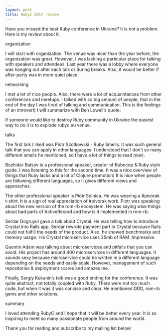 ```yaml
---
layout: post
title: RubyC 2017 review
---
```


Have you missed the best Ruby conference in Ukraine? It is not a problem. Here is my review about it.

organization

I will start with organization. The venue was nicer than the year before, the organization was great. However, I was lacking a particular place for talking with speakers and attendees. Last year there was a lobby where everyone was hanging out after each talk or during breaks. Also, it would be better if after-party was in more quiet place.

networking

I met a lot of nice people. Also, there were a lot of acquaintances from other conferences and meetups. I talked with so big amount of people, that in the end of the day I was tired of talking and communication. This is the feelings of an introvert) I will summarize with Ben Lowell’s quote:

If someone would like to destroy Ruby community in Ukraine the easiest way to do it is to explode rubyc.eu venue.

talks

The first talk I liked was Piotr Szotkowski - Ruby Smells. It was such general talk that you can apply in other languages. I understood that I don’t so many different smells he mentioned, so I have a lot of things to read now).

Bozhidar Batsov is a professional speaker, creator of Rubocop & Ruby style guide. I was listening to this for the second time. It was a nice overview of things that Ruby lacks and a lot of Clojure promotion) It is nice when people are following different languages, so it gives different views and approaches.

The other professional speaker is Piotr Solnica. He was wearing a #pivorak t-shirt. It is a sign of real appreciation of #pivorak work. Piotr was speaking about the new version of the rom-rb ecosystem. He was saying wise things about bad parts of ActiveRecord and how is it implemented in rom-rb.

Serdar Dogruyol gave a talk about Crystal. He was telling how to introduce Crystal into Rails app. Serdar rewrote payment part in Crystal because Rails could not fulfill the needs of the product. Also, he showed benchmarks and memory usage. His Crystal microservice uses 25mb of RAM. Impressive.

Quentin Adam was talking about microservices and pitfalls that you can avoid. His project has around 400 microservices in different languages. It sounds sexy because microservice could be written in a different language depending on the needs and easily scale. However, management of such repositories & deployment scares and amazes me.

Finally, Sergiy Kukunin’s talk was a good ending for the conference. It was quite abstract, not totally coupled with Ruby. There were not too much code, but when it was it was concise and clear. He mentioned DDD, rom-rb gems and other solutions.

summary

I loved attending RubyC and I hope that it will be better every year. It is so inspiring to meet so many passionate people from around the world.

Thank you for reading and subscribe to my mailing list below!
